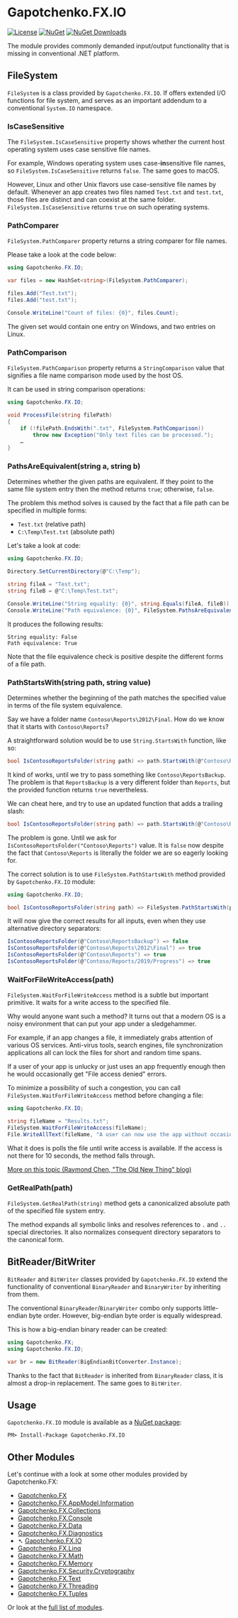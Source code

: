 ﻿# Gapotchenko.FX.IO

[![License](https://img.shields.io/badge/license-MIT-green.svg)](../../../../LICENSE)
[![NuGet](https://img.shields.io/nuget/v/Gapotchenko.FX.IO.svg)](https://www.nuget.org/packages/Gapotchenko.FX.IO)
[![NuGet Downloads](https://img.shields.io/nuget/dt/Gapotchenko.FX.IO.svg)](https://www.nuget.org/packages/Gapotchenko.FX.IO)

The module provides commonly demanded input/output functionality that is missing in conventional .NET platform.

## FileSystem

`FileSystem` is a class provided by `Gapotchenko.FX.IO`.
If offers extended I/O functions for file system,
and serves as an important addendum to a conventional `System.IO` namespace.

### IsCaseSensitive

The `FileSystem.IsCaseSensitive` property shows whether the current host operating system uses case sensitive file names.

For example, Windows operating system uses case-**in**sensitive file names,
so `FileSystem.IsCaseSensitive` returns `false`.
The same goes to macOS.

However, Linux and other Unix flavors use case-sensitive file names by default.
Whenever an app creates two files named `Test.txt` and `test.txt`,
those files are distinct and can coexist at the same folder.
`FileSystem.IsCaseSensitive` returns `true` on such operating systems.

### PathComparer

`FileSystem.PathComparer` property returns a string comparer for file names.

Please take a look at the code below:

``` C#
using Gapotchenko.FX.IO;

var files = new HashSet<string>(FileSystem.PathComparer);

files.Add("Test.txt");
files.Add("test.txt");

Console.WriteLine("Count of files: {0}", files.Count);
```

The given set would contain one entry on Windows, and two entries on Linux.

### PathComparison

`FileSystem.PathComparison` property returns a `StringComparison` value that signifies a file name comparison mode used by the host OS.

It can be used in string comparison operations:

``` C#
using Gapotchenko.FX.IO;

void ProcessFile(string filePath)
{
    if (!filePath.EndsWith(".txt", FileSystem.PathComparison))
        throw new Exception("Only text files can be processed.");
    …
}

```

### PathsAreEquivalent(string a, string b)

Determines whether the given paths are equivalent. If they point to the same file system entry then the method returns `true`; otherwise, `false`.

The problem this method solves is caused by the fact that a file path can be specified in multiple forms:
- `Test.txt` (relative path)
- `C:\Temp\Test.txt` (absolute path)

Let's take a look at code:

``` C#
using Gapotchenko.FX.IO;

Directory.SetCurrentDirectory(@"C:\Temp");

string fileA = "Test.txt";
string fileB = @"C:\Temp\Test.txt";

Console.WriteLine("String equality: {0}", string.Equals(fileA, fileB));
Console.WriteLine("Path equivalence: {0}", FileSystem.PathsAreEquivalent(fileA, fileB));
```

It produces the following results:

```
String equality: False
Path equivalence: True
```

Note that the file equivalence check is positive despite the different forms of a file path.

### PathStartsWith(string path, string value)

Determines whether the beginning of the path matches the specified value in terms of the file system equivalence.

Say we have a folder name `Contoso\Reports\2012\Final`.
How do we know that it starts with `Contoso\Reports`?

A straightforward solution would be to use `String.StartsWith` function, like so:

``` C#
bool IsContosoReportsFolder(string path) => path.StartsWith(@"Contoso\Reports");
```

It kind of works, until we try to pass something like `Contoso\ReportsBackup`.
The problem is that `ReportsBackup` is a very different folder than `Reports`, but the provided function returns `true` nevertheless.

We can cheat here, and try to use an updated function that adds a trailing slash:

``` C#
bool IsContosoReportsFolder(string path) => path.StartsWith(@"Contoso\Reports\");
```

The problem is gone.
Until we ask for `IsContosoReportsFolder("Contoso\Reports")` value.
It is `false` now despite the fact that `Contoso\Reports` is literally the folder we are so eagerly looking for.

The correct solution is to use `FileSystem.PathStartsWith` method provided by `Gapotchenko.FX.IO` module:

``` C#
using Gapotchenko.FX.IO;

bool IsContosoReportsFolder(string path) => FileSystem.PathStartsWith(path, @"Contoso\Reports");
```

It will now give the correct results for all inputs, even when they use alternative directory separators:

``` C#
IsContosoReportsFolder(@"Contoso\ReportsBackup") => false
IsContosoReportsFolder(@"Contoso\Reports\2012\Final") => true
IsContosoReportsFolder(@"Contoso\Reports") => true
IsContosoReportsFolder(@"Contoso/Reports/2019/Progress") => true
```

### WaitForFileWriteAccess(path)

`FileSystem.WaitForFileWriteAccess` method is a subtle but important primitive. It waits for a write access to the specified file.

Why would anyone want such a method?
It turns out that a modern OS is a noisy environment that can put your app under a sledgehammer.

For example, if an app changes a file, it immediately grabs attention of various OS services.
Anti-virus tools, search engines, file synchronization applications all can lock the files for short and random time spans.

If a user of your app is unlucky or just uses an app frequently enough then he would occasionally get "File access denied" errors.

To minimize a possibility of such a congestion, you can call `FileSystem.WaitForFileWriteAccess` method before changing a file:

``` C#
using Gapotchenko.FX.IO;

string fileName = "Results.txt";
FileSystem.WaitForFileWriteAccess(fileName);
File.WriteAllText(fileName, "A user can now use the app without occasional 'File access denied' errors.");
```

What it does is polls the file until write access is available.
If the access is not there for 10 seconds, the method falls through.

[More on this topic (Raymond Chen, "The Old New Thing" blog)](https://devblogs.microsoft.com/oldnewthing/?p=6663)

### GetRealPath(path)

`FileSystem.GetRealPath(string)` method gets a canonicalized absolute path of the specified file system entry.

The method expands all symbolic links and resolves references to `.` and `..` special directories.
It also normalizes consequent directory separators to the canonical form.

## BitReader/BitWriter

`BitReader` and `BitWriter` classes provided by `Gapotchenko.FX.IO` extend the functionality of conventional `BinaryReader` and `BinaryWriter` by inheriting from them.

The conventional `BinaryReader`/`BinaryWriter` combo only supports little-endian byte order.
However, big-endian byte order is equally widespread.

This is how a big-endian binary reader can be created:

``` C#
using Gapotchenko.FX;
using Gapotchenko.FX.IO;

var br = new BitReader(BigEndianBitConverter.Instance);
```

Thanks to the fact that `BitReader` is inherited from `BinaryReader` class, it is almost a drop-in replacement.
The same goes to `BitWriter`.

## Usage

`Gapotchenko.FX.IO` module is available as a [NuGet package](https://nuget.org/packages/Gapotchenko.FX.IO):

```
PM> Install-Package Gapotchenko.FX.IO
```

## Other Modules

Let's continue with a look at some other modules provided by Gapotchenko.FX:

- [Gapotchenko.FX](../Gapotchenko.FX#readme)
- [Gapotchenko.FX.AppModel.Information](../AppModel/Gapotchenko.FX.AppModel.Information#readme)
- [Gapotchenko.FX.Collections](../Gapotchenko.FX.Collections#readme)
- [Gapotchenko.FX.Console](../Gapotchenko.FX.Console#readme)
- [Gapotchenko.FX.Data](../Data/Encoding/Gapotchenko.FX.Data.Encoding#readme)
- [Gapotchenko.FX.Diagnostics](../Diagnostics/Gapotchenko.FX.Diagnostics.CommandLine#readme)
- &#x27B4; [Gapotchenko.FX.IO](.#readme)
- [Gapotchenko.FX.Linq](../Linq/Gapotchenko.FX.Linq#readme)
- [Gapotchenko.FX.Math](../Math/Gapotchenko.FX.Math#readme)
- [Gapotchenko.FX.Memory](../Gapotchenko.FX.Memory#readme)
- [Gapotchenko.FX.Security.Cryptography](../Security/Gapotchenko.FX.Security.Cryptography#readme)
- [Gapotchenko.FX.Text](../Gapotchenko.FX.Text#readme)
- [Gapotchenko.FX.Threading](../Gapotchenko.FX.Threading#readme)
- [Gapotchenko.FX.Tuples](../Gapotchenko.FX.Tuples#readme)

Or look at the [full list of modules](../../..#readme).
